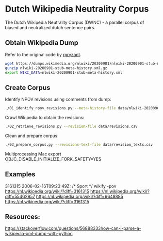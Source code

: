# Dutch Wikipedia Neutrality Corpus
The Dutch Wikipedia Neutrality Corpus (DWNC) - a parallel corpus of biased and neutralized dutch sentence pairs. 

## Obtain Wikipedia Dump

Refer to the original code by [rpryzant](https://github.com/rpryzant/neutralizing-bias/tree/master/harvest). 

``` bash
wget https://dumps.wikimedia.org/nlwiki/20200901/nlwiki-20200901-stub-meta-history.xml.gz
gunzip nlwiki-20200901-stub-meta-history.xml.gz
export WIKI_DATA=nlwiki-20200901-stub-meta-history.xml
```

## Create Corpus

Identify NPOV revisions using comments from dump:

``` BASH
./01_identify_npov_revisions.py --meta-history-file data/nlwiki-20200901-stub-meta-history.xml --output-file data/revisions.csv --n_revisions 10000000
```

Crawl Wikipedia to obtain the revisions:

``` BASH
./02_retrieve_revisions.py --revision-file data/revisions.csv
```

Clean and prepare corpus:

``` BASH
./03_prepare_corpus.py --revisions-text-file data/revision_texts.csv
```

Multiprocessing Mac
export OBJC_DISABLE_INITIALIZE_FORK_SAFETY=YES

## Examples

3161315 2006-02-16T09:23:49Z: /* Sport */ wikify -pov
https://nl.wikipedia.org/wiki/?diff=3161315
https://nl.wikipedia.org/wiki/?diff=55462957
https://nl.wikipedia.org/wiki/?diff=9648885
https://nl.wikipedia.org/wiki/?diff=3161315

## Resources:

https://stackoverflow.com/questions/56888333how-can-i-parse-a-wikipedia-xml-dump-with-python
